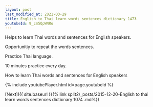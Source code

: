 ```yaml
---
layout: post
last_modified_at: 2021-03-29
title: English to Thai learn words sentences dictionary 1473 
youtubeId: 9_cm5QpWNRo
---
```

 
 
Helps to learn Thai words and sentences for English speakers.

Opportunitiy to repeat the words sentences. 

Practice Thai language. 
 
10 minutes practice every day. 
 
How to learn Thai words and sentences for English speakers 
 
{% include youtubePlayer.html id=page.youtubeId %}
 
 
[Next]({{ site.baseurl }}{% link  split2/_posts/2015-12-20-English to thai learn words sentences dictionary 1074 .md%})
 
